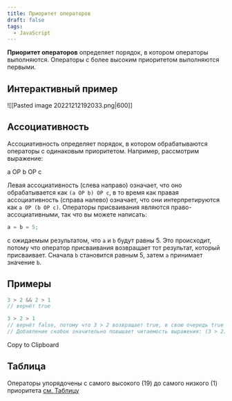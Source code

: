 ```yaml
---
title: Приоритет операторов
draft: false
tags:
  - JavaScript
---
```


**Приоритет операторов** определяет порядок, в котором операторы выполняются. Операторы с более высоким приоритетом выполняются первыми.

## Интерактивный пример

![[Pasted image 20221212192033.png|600]]

## Ассоциативность

Ассоциативность определяет порядок, в котором обрабатываются операторы с одинаковым приоритетом. Например, рассмотрим выражение:

a OP b OP c

Левая ассоциативность (слева направо) означает, что оно обрабатывается как `(a OP b) OP c`, в то время как правая ассоциативность (справа налево) означает, что они интерпретируются как `a OP (b OP c)`. Операторы присваивания являются право-ассоциативными, так что вы можете написать:

```js
a = b = 5;
```

с ожидаемым результатом, что `a` и `b` будут равны 5. Это происходит, потому что оператор присваивания возвращает тот результат, который присваивает. Сначала `b` становится равным 5, затем `a` принимает значение `b`.

## Примеры

```js
3 > 2 && 2 > 1
// вернёт true

3 > 2 > 1
// вернёт false, потому что 3 > 2 возвращает true, в свою очередь true > 1 вернёт false
// Добавление скобок значительно повышает читаемость выражения: (3 > 2) > 1
```

Copy to Clipboard

## Таблица

Операторы упорядочены с самого высокого (19) до самого низкого (1) приоритета [см. Таблицу](https://developer.mozilla.org/ru/docs/Web/JavaScript/Reference/Operators/Operator_Precedence#таблица)
